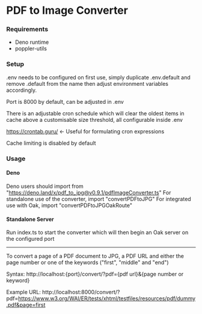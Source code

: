 # PDF to Image Converter

### Requirements

- Deno runtime
- poppler-utils


### Setup

.env needs to be configured on first use, simply duplicate .env.default and remove .default from the name then adjust environment variables accordingly.

Port is 8000 by default, can be adjusted in .env

There is an adjustable cron schedule which will clear the oldest items in cache above a customisable size threshold, all configurable inside .env

https://crontab.guru/ <- Useful for formulating cron expressions

Cache limiting is disabled by default


### Usage

#### Deno

Deno users should import from "https://deno.land/x/pdf_to_jpg@v0.9.1/pdfImageConverter.ts"
For standalone use of the converter, import "convertPDFtoJPG"
For integrated use with Oak, import "convertPDFtoJPGOakRoute"


#### Standalone Server

Run index.ts to start the converter which will then begin an Oak server on the configured port

---

To convert a page of a PDF document to JPG, a PDF URL and either the page number or one of the keywords ("first", "middle" and "end")

Syntax: http://localhost:{port}/convert/?pdf={pdf url}&{page number or keyword}

Example URL: http://localhost:8000/convert/?pdf=https://www.w3.org/WAI/ER/tests/xhtml/testfiles/resources/pdf/dummy.pdf&page=first
